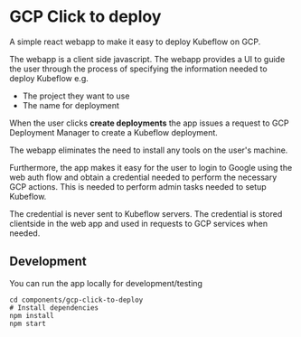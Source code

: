 # GCP Click to deploy

A simple react webapp to make it easy to deploy Kubeflow on GCP.

The webapp is a client side javascript. The webapp provides a UI
to guide the user through the process of specifying the 
information needed to deploy Kubeflow e.g.
  
  * The project they want to use
  * The name for deployment

When the user clicks **create deployments** the app issues a request
to GCP Deployment Manager to create a Kubeflow deployment.

The webapp eliminates the need to install any tools on the user's machine.

Furthermore, the app makes it easy for the user to login to Google using the
web auth flow and obtain a credential needed to perform the necessary GCP actions.
This is needed to perform admin tasks needed to setup Kubeflow.

The credential is never sent to Kubeflow servers. The credential is stored clientside 
in the web app and used in requests to GCP services when needed.

## Development

You can run the app locally for development/testing

```
cd components/gcp-click-to-deploy
# Install dependencies
npm install
npm start
```

